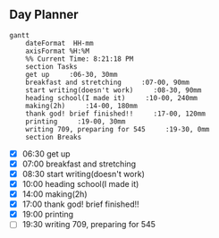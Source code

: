 ## Day Planner
```mermaid
gantt
    dateFormat  HH-mm
    axisFormat %H:%M
    %% Current Time: 8:21:18 PM
    section Tasks
    get up     :06-30, 30mm
    breakfast and stretching     :07-00, 90mm
    start writing(doesn't work)     :08-30, 90mm
    heading school(I made it)     :10-00, 240mm
    making(2h)     :14-00, 180mm
    thank god! brief finished!!     :17-00, 120mm
    printing     :19-00, 30mm
    writing 709, preparing for 545     :19-30, 0mm
    section Breaks

```

- [x] 06:30 get up
- [x] 07:00 breakfast and stretching
- [x] 08:30 start writing(doesn't work)
- [x] 10:00 heading school(I made it)
- [x] 14:00 making(2h)
- [x] 17:00 thank god! brief finished!!
- [x] 19:00 printing
- [ ] 19:30 writing 709, preparing for 545